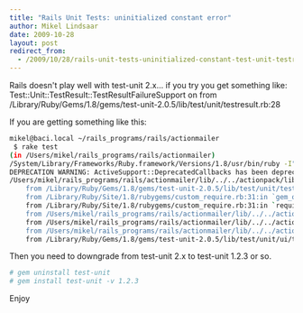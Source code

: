 ```yaml
---
title: "Rails Unit Tests: uninitialized constant error"
author: Mikel Lindsaar
date: 2009-10-28
layout: post
redirect_from:
  - /2009/10/28/rails-unit-tests-uninitialized-constant-test-unit-testresult-testresultfailuresupport
---
```

Rails doesn't play well with test-unit 2.x... if you try you get
something like: Test::Unit::TestResult::TestResultFailureSupport on from
/Library/Ruby/Gems/1.8/gems/test-unit-2.0.5/lib/test/unit/testresult.rb:28

If you are getting something like this:

``` sh
mikel@baci.local ~/rails_programs/rails/actionmailer
 $ rake test
(in /Users/mikel/rails_programs/rails/actionmailer)
/System/Library/Frameworks/Ruby.framework/Versions/1.8/usr/bin/ruby -I"lib:test" "/Library/Ruby/Gems/1.8/gems/rake-0.8.7/lib/rake/rake_test_loader.rb" "test/adv_attr_test.rb" "test/asset_host_test.rb" "test/delivery_method_test.rb" "test/mail_helper_test.rb" "test/mail_layout_test.rb" "test/mail_render_test.rb" "test/mail_service_test.rb" "test/quoting_test.rb" "test/test_helper_test.rb" "test/tmail_test.rb" "test/url_test.rb" 
DEPRECATION WARNING: ActiveSupport::DeprecatedCallbacks has been deprecated in favor of ActiveSupport::Callbacks. (called from included at /Users/mikel/rails_programs/rails/actionmailer/lib/../../actionpack/lib/../../activesupport/lib/active_support/testing/setup_and_teardown.rb:7)
/Users/mikel/rails_programs/rails/actionmailer/lib/../../actionpack/lib/../../activesupport/lib/active_support/dependencies.rb:116:in `const_missing': uninitialized constant Test::Unit::TestResult::TestResultFailureSupport (NameError)
    from /Library/Ruby/Gems/1.8/gems/test-unit-2.0.5/lib/test/unit/testresult.rb:28
    from /Library/Ruby/Site/1.8/rubygems/custom_require.rb:31:in `gem_original_require'
    from /Library/Ruby/Site/1.8/rubygems/custom_require.rb:31:in `require'
    from /Users/mikel/rails_programs/rails/actionmailer/lib/../../actionpack/lib/../../activesupport/lib/active_support/dependencies.rb:167:in `require'
    from /Users/mikel/rails_programs/rails/actionmailer/lib/../../actionpack/lib/../../activesupport/lib/active_support/dependencies.rb:537:in `new_constants_in'
    from /Users/mikel/rails_programs/rails/actionmailer/lib/../../actionpack/lib/../../activesupport/lib/active_support/dependencies.rb:167:in `require'
    from /Library/Ruby/Gems/1.8/gems/test-unit-2.0.5/lib/test/unit/ui/testrunnermediator.rb:9
```

Then you need to downgrade from test-unit 2.x to test-unit 1.2.3 or so.

``` sh
# gem uninstall test-unit
# gem install test-unit -v 1.2.3
```

Enjoy

